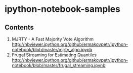 # ipython-notebook-samples
## Contents

1. MJRTY - A Fast Majority Vote Algorithm
  http://nbviewer.ipython.org/github/ermakovpetr/ipython-notebook/blob/master/mjrty_algo.ipynb
2. Frugal Streaming for Estimating Quantiles
  http://nbviewer.ipython.org/github/ermakovpetr/ipython-notebook/blob/master/frugal_streaming.ipynb
